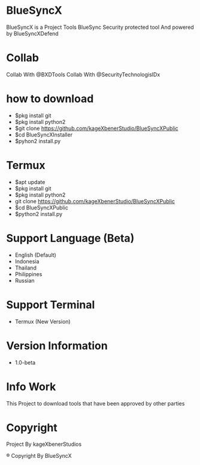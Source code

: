 # BlueSyncX
BlueSyncX is a Project Tools BlueSync Security protected tool And powered by BlueSyncXDefend


# Collab
Collab With @BXDTools
Collab With @SecurityTechnologisIDx


# how to download
- $pkg install git
- $pkg install python2
- $git clone https://github.com/kageXbenerStudio/BlueSyncXPublic
- $cd BlueSyncXInstaller
- $pyhon2 install.py


# Termux
- $apt update
- $pkg install git
- $pkg install python2
- git clone https://github.com/kageXbenerStudio/BlueSyncXPublic
- $cd BlueSyncXPublic
- $python2 install.py


# Support Language (Beta)
- English (Default)
- Indonesia
- Thailand
- Philippines
- Russian


# Support Terminal 
- Termux (New Version)


# Version Information
- 1.0-beta


# Info Work
This Project to download tools that have been approved by other parties


# Copyright
Project By kageXbenerStudios

® Copyright By BlueSyncX
